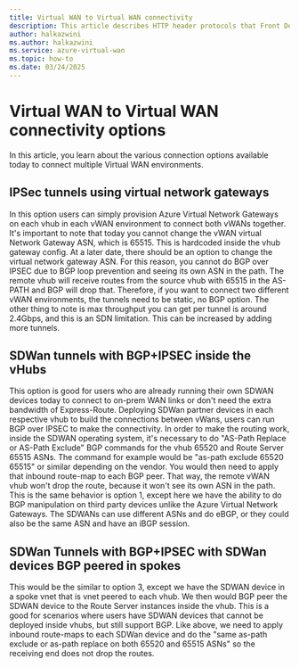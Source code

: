 ```yaml
---
title: Virtual WAN to Virtual WAN connectivity
description: This article describes HTTP header protocols that Front Door supports.
author: halkazwini
ms.author: halkazwini
ms.service: azure-virtual-wan
ms.topic: how-to
ms.date: 03/24/2025
---
```


# Virtual WAN to Virtual WAN connectivity options

In this article, you learn about the various connection options available today to connect multiple Virtual WAN environments.

## IPSec tunnels using virtual network gateways

In this option users can simply provision Azure Virtual Network Gateways on each vhub in each vWAN environment to connect both vWANs together. It's important to note that today you cannot change the vWAN virtual Network Gateway ASN, which is 65515. This is hardcoded inside the vhub gateway config. At a later date, there should be an option to change the virtual network gateway ASN. For this reason, you cannot do BGP over IPSEC due to BGP loop prevention and seeing its own ASN in the path. The remote vhub will receive routes from the source vhub with 65515 in the AS-PATH and BGP will drop that. Therefore, if you want to connect two different vWAN environments, the tunnels need to be static, no BGP option. The other thing to note is max throughput you can get per tunnel is around 2.4Gbps, and this is an SDN limitation. This can be increased by adding more tunnels.

## SDWan tunnels with BGP+IPSEC inside the vHubs

This option is good for users who are already running their own SDWAN devices today to connect to on-prem WAN links or don't need the extra bandwidth of Express-Route. Deploying SDWan partner devices in each respective vhub to build the connections between vWans, users can run BGP over IPSEC to make the connectivity. In order to make the routing work, inside the SDWAN operating system, it's necessary to do "AS-Path Replace or AS-Path Exclude" BGP commands for the vhub 65520 and Route Server 65515 ASNs. The command for example would be "as-path exclude 65520 65515" or similar depending on the vendor. You would then need to apply that inbound route-map to each BGP peer. That way, the remote vWAN vhub won't drop the route, because it won't see its own ASN in the path. This is the same behavior is option 1, except here we have the ability to do BGP manipulation on third party devices unlike the Azure Virtual Network Gateways. The SDWANs can use different ASNs and do eBGP, or they could also be the same ASN and have an iBGP session.

## SDWan Tunnels with BGP+IPSEC with SDWan devices BGP peered in spokes

This would be the similar to option 3, except we have the SDWAN device in a spoke vnet that is vnet peered to each vhub. We then would BGP peer the SDWAN device to the Route Server instances inside the vhub. This is a good for scenarios where users have SDWAN devices that cannot be deployed inside vhubs, but still support BGP. Like above, we need to apply inbound route-maps to each SDWan device and do the "same as-path exclude or as-path replace on both 65520 and 65515 ASNs" so the receiving end does not drop the routes.